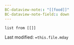 ```yaml
---
BC-dataview-note:: "[[food]]"
BC-dataview-note-field:: down
---
```

```dataview
list from [[]]
```


Last modified: `=this.file.mday`